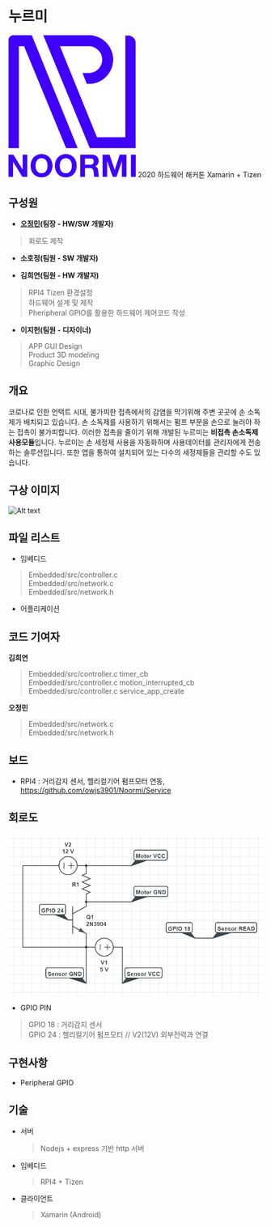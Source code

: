 # 누르미
<img src="/img/logo2.svg" width="50%" height="50%">
2020 하드웨어 해커톤
Xamarin + Tizen

## 구성원
- **[오정민](https://github.com/owjs3901)(팀장 - HW/SW 개발자)**
> 회로도 제작
  
- **소호정(팀원 - SW 개발자)**

- **김희연(팀원 - HW 개발자)**
> RPI4 Tizen 환경설정   
하드웨어 설계 및 제작   
Pheripheral GPIO를 활용한 하드웨어 제어코드 작성
  
- **이지헌(팀원 - 디자이너)**
>APP GUI Design   
Product 3D modeling   
Graphic Design   

## 개요
코로나로 인한 언택트 시대, 불가피한 접촉에서의 감염을 막기위해 주변 곳곳에 손 소독제가 배치되고 있습니다.
손 소독제를 사용하기 위해서는 펌프 부분을 손으로 눌러야 하는 접촉이 불가피합니다.
이러한 접촉을 줄이기 위해 개발된 누르미는 **비접촉 손소독제 사용모듈**입니다.
누르미는 손 세정제 사용을 자동화하며 사용데이터를 관리자에게 전송하는 솔루션입니다.
또한 앱을 통하여 설치되어 있는 다수의 세정제들을 관리할 수도 있습니다.

## 구상 이미지
![Alt text](/img/3d.gif)     

## 파일 리스트
* 임베디드
> Embedded/src/controller.c   
Embedded/src/network.c   
Embedded/src/network.h   

* 어플리케이션
>   

## 코드 기여자
**김희연**
> Embedded/src/controller.c timer_cb   
Embedded/src/controller.c motion_interrupted_cb   
Embedded/src/controller.c service_app_create   
   
**오정민**
> Embedded/src/network.c   
Embedded/src/network.h   

## 보드
* RPI4 : 거리감지 센서, 헬리컬기어 펌프모터 연동, https://github.com/owjs3901/Noormi/Service

## 회로도
![Alt text](/img/회로도.png)   
* GPIO PIN   
> GPIO 18 : 거리감지 센서   
GPIO 24 : 헬리컬기어 펌프모터 // V2(12V) 외부전력과 연결   

## 구현사항
* Peripheral GPIO

## 기술
- 서버
  > Nodejs + express 기반 http  서버
- 임베디드
  > RPI4 + Tizen
- 클라이언트
  > Xamarin (Android)
